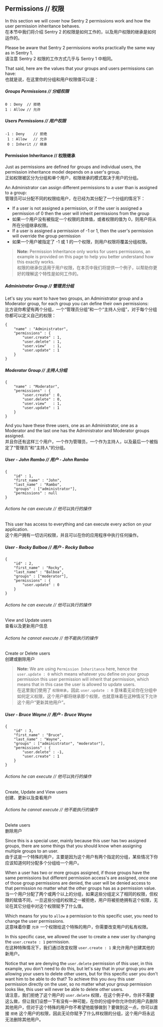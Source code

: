 ## Permissions // 权限

In this section we will cover how Sentry 2 permissions work and how the user
permission inheritance behaves.  
在本节中我们将介绍 Sentry 2 的权限是如何工作的，以及用户权限的继承是如何运作的。

Please be aware that Sentry 2 permissions works practically the same way as in
Sentry 1.  
请注意 Sentry 2 权限的工作方式几乎与 Sentry 1 中相同。

That said, here are the values that your groups and users permissions can have:  
也就是说，在这里你的分组和用户权限值可以是：

##### Groups Permissions // 分组权限

	0 : Deny  // 拒绝
	1 : Allow // 允许

##### Users Permissions // 用户权限

	-1 : Deny    // 拒绝
	 1 : Allow   // 允许
	 0 : Inherit // 继承

#### Permission Inheritance // 权限继承

Just as permissions are defined for groups and individual users, the permission
inheritance model depends on a user's group.  
正如权限被区分为分组和单个用户，权限继承的模式取决于用户的分组。

An Administrator can assign different permissions to a user than is assigned to a group:  
管理员可以分配不同的权限给用户，在已经为其分配了一个分组的情况下：

- If a user is not assigned a permission, or if the user is assigned a permission of 0 then the user will inherit permissions from the group
- 如果一个用户没有被指定一个权限的具体值，或者权限的值为 0，则用户将从所在分组继承权限。
- If a user is assigned a permission of -1 or 1, then the user's permission will override the group permission
- 如果一个用户被指定了 -1 或 1 的一个权限，则用户权限将覆盖分组权限。

> **Note:** Permission Inheritance only works for users permissions, an example
is provided on this page to help you
 better understand how this exactly works.  
 权限的继承仅适用于用户权限，在本页中我们将提供一个例子，以帮助你更好的理解这个特性是如何工作的。

##### Administrator Group // 管理员分组

Let's say you want to have two groups, an Administrator group and a Moderator
group, for each group you can define their own permissions:  
比方说你希望有两个分组，一个“管理员分组”和一个“主持人分组”，对于每个分组你都可以定义自己的权限：

	{
		"name" : "Administrator",
		"permissions" : {
			"user.create" : 1,
			"user.delete" : 1,
			"user.view"   : 1,
			"user.update" : 1
		}
	}

##### Moderator Group // 主持人分组

	{
		"name" : "Moderator",
		"permissions" : {
			"user.create" : 0,
			"user.delete" : 0,
			"user.view"   : 1,
			"user.update" : 1
		}
	}


And you have these three users, one as an Administrator, one as a Moderator
and the last one has the Administrator and Moderator groups assigned.  
并且你还有这样三个用户，一个作为管理员，一个作为主持人，以及最后一个被指定了“管理员”和“主持人”的分组。

##### User - John Rambo // 用户 - John Rambo

	{
		"id" : 1,
		"first_name" : "John",
		"last_name" : "Rambo",
		"groups" : ["administrator"],
		"permissions" : null
	}

###### Actions he can execute // 他可以执行的操作

This user has access to everything and can execute every action on your application.  
这个用户拥有一切访问权限，并且可以在你的应用程序中执行任何操作。

##### User - Rocky Balboa // 用户 - Rocky Balboa

	{
		"id" : 2,
		"first_name" : "Rocky",
		"last_name" : "Balboa",
		"groups" : ["moderator"],
		"permissions" : {
			"user.update" : 0
		}
	}

###### Actions he can execute // 他可以执行的操作

View and Update users  
查看以及更新用户信息

###### Actions he cannot execute // 他不能执行的操作

Create or Delete users  
创建或删除用户

> **Note:** We are using `Permission Inheritance` here, hence the
`user.update : 0` which means whatever you define on your group permission
this user permission will inherit that permission, which means that in this
case the user is allowed to update users.  
在这里我们使用了 `权限继承`，因此 `user.update : 0` 意味着无论你在分组中如何定义权限，这个用户都将继承那个权限，也就意味着在这种情况下允许这个用户“更新其他用户”。

##### User - Bruce Wayne // 用户 - Bruce Wayne

	{
		"id" : 3,
		"first_name" : "Bruce",
		"last_name" : "Wayne",
		"groups" : ["administrator", "moderator"],
		"permissions" : {
			"user.delete" : -1,
			"user.create" : 1
		}
	}

###### Actions he can execute // 他可以执行的操作

Create, Update and View users  
创建、更新以及查看用户

###### Actions he cannot execute // 他不能执行的操作

Delete users  
删除用户

Since this is a special user, mainly because this user has two assigned groups,
there are some things that you should know when assigning multiple groups to
an user.  
由于这是一个特殊的用户，主要是因为这个用户有两个指定的分组，某些情况下你应该知道何时分配多个分组给一个用户。

When a user has two or more groups assigned, if those groups have the same
permissions but different permission access's are assigned,
once one of those group permissions are denied, the user will be denied access
to that permission no matter what the other groups has as a permission value.  
当一个用户分配了两个或两个以上的分组，如果这些分组定义了相同的权限，但权限的赋值不同，一旦这些分组的权限之一被拒绝，用户将被拒绝拥有这个权限，无论在其它分组中对这个权限赋予了什么值。

Which means for you to `allow` a permission to this specific user, you need to
change the user permissions.  
这意味着你要 `允许` 一个权限给这个特殊的用户，你需要改变用户的私有权限。

In this specific case, we allowed the user to create a new user by changing the
`user.create : 1` permission.  
在这种特殊情况下，我们通过改变权限 `user.create : 1` 来允许用户创建其他的新用户。

Notice that we are denying the `user.delete` permission of this user, in this
example, you don't need to do this, but let's say that in your group you are
allowing your users to delete other users, but for this specific user you don't
want him to be able to do that? To achieve this you `deny` this user permission
directly on the user, so no matter what your group permission looks like, this
user will never be able to delete other users.  
请注意，我们拒绝了这个用户的 `user.delete` 权限，在这个例子中，你并不需要这么做，但让我们设想一下有没有一种可能，在你的分组中你允许你的用户去删除其他用户，但对于这个特殊的用户你不希望他能够做到？要做到这一点，你可以直接 `拒绝` 这个用户的权限，因此无论你赋予了什么样权限的分组，这个用户将永远无法删除其他用户。
